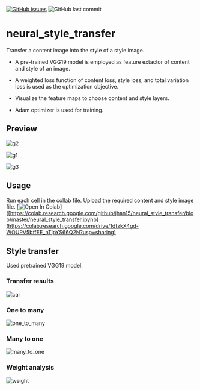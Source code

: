 [![GitHub issues](https://img.shields.io/github/issues/jhan15/neural_style_transfer)](https://github.com/jhan15/neural_style_transfer/issues)
![GitHub last commit](https://img.shields.io/github/last-commit/jhan15/neural_style_transfer?color=ff69b4)

# neural_style_transfer

Transfer a content image into the style of a style image.

- A pre-trained VGG19 model is employed as feature extactor of content and style of an image.

- A weighted loss function of content loss, style loss, and total variation loss is used as the optimization objective.

- Visualize the feature maps to choose content and style layers.

- Adam optimizer is used for training.

## Preview

![g2](https://user-images.githubusercontent.com/62132206/120387251-ef40aa00-c329-11eb-9e47-69824228d5c8.gif)

![g1](https://user-images.githubusercontent.com/62132206/120387259-f071d700-c329-11eb-9b78-f63f6c7f6088.gif)

![g3](https://user-images.githubusercontent.com/62132206/120387238-ebad2300-c329-11eb-80b2-74bb83dee39e.gif)

## Usage

Run each cell in the collab file. Upload the required content and style image file. [![Open In Colab](https://colab.research.google.com/assets/colab-badge.svg)]([https://colab.research.google.com/github/jhan15/neural_style_transfer/blob/master/neural_style_transfer.ipynb](https://colab.research.google.com/drive/1dtzkX4gd-WOUPV5bffEE_nTlpYS66Q2N?usp=sharing)

## Style transfer

Used pretrained VGG19 model.

### Transfer results

![ car](https://user-images.githubusercontent.com/62132206/120101427-543baa80-c146-11eb-9e55-a0d306473799.png)

### One to many

![one_to_many](https://user-images.githubusercontent.com/62132206/120101446-6a496b00-c146-11eb-8299-a2b190437476.png)

### Many to one

![many_to_one](https://user-images.githubusercontent.com/62132206/120102504-a9c68600-c14b-11eb-90b4-a94c014dae01.png)

### Weight analysis

![weight](https://user-images.githubusercontent.com/62132206/120114778-02644600-c181-11eb-8716-e6fea9a1fb29.png)
